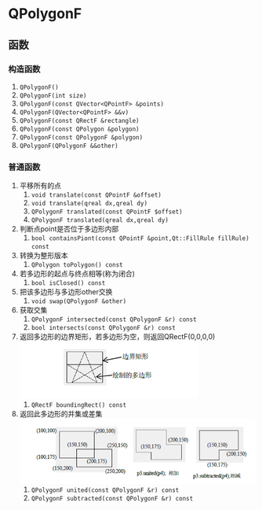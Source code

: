 # QPolygonF

## 函数

### 构造函数

1. `QPolygonF()`
2. `QPolygonF(int size)`
3. `QPolygonF(const QVector<QPointF> &points)`
4. `QPolygonF(QVector<QPointF> &&v)`
5. `QPolygonF(const QRectF &rectangle)`
6. `QPolygonF(const QPolygon &polygon)`
7. `QPolygonF(const QPolygonF &polygon)`
8. `QPolygonF(QPolygonF &&other)`

### 普通函数


1. 平移所有的点
    1. `void translate(const QPointF &offset)`
    2. `void translate(qreal dx,qreal dy)`
    3. `QPolygonF translated(const QPointF $offset)`
    4. `QPolygonF translated(qreal dx,qreal dy)`
 1. 判断点point是否位于多边形内部
    1. `bool containsPiont(const QPointF &point,Qt::FillRule fillRule) const`
 2. 转换为整形版本
    1. `QPolygon toPolygon() const`
 3. 若多边形的起点与终点相等(称为闭合)
    1. `bool isClosed() const`
 4. 把该多边形与多边形other交换
    1. `void swap(QPolygonF &other)`
 5. 获取交集
    1. `QPolygonF intersected(const QPolygonF &r) const`
    2. `bool intersects(const QPolygonF &r) const`
 6. 返回多边形的边界矩形，若多边形为空，则返回QRectF(0,0,0,0) <br> ![](images/多边形的边界矩形.png)
    1. `QRectF boundingRect() const`
 7. 返回此多边形的并集或差集 <br> ![](images/多边形的并集和差集.png)
    1. `QPolygonF united(const QPolygonF &r) const`
    2. `QPolygonF subtracted(const QPolygonF &r) const`